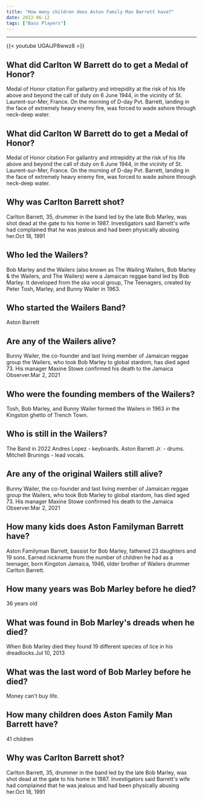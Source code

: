 ```yaml
---
title: "How many children does Aston Family Man Barrett have?"
date: 2022-06-12
tags: ["Bass Players"]
---
```


---
{{< youtube UGAiJP8wwz8 >}}
## What did Carlton W Barrett do to get a Medal of Honor?
Medal of Honor citation For gallantry and intrepidity at the risk of his life above and beyond the call of duty on 6 June 1944, in the vicinity of St. Laurent-sur-Mer, France. On the morning of D-day Pvt. Barrett, landing in the face of extremely heavy enemy fire, was forced to wade ashore through neck-deep water.

## What did Carlton W Barrett do to get a Medal of Honor?
Medal of Honor citation For gallantry and intrepidity at the risk of his life above and beyond the call of duty on 6 June 1944, in the vicinity of St. Laurent-sur-Mer, France. On the morning of D-day Pvt. Barrett, landing in the face of extremely heavy enemy fire, was forced to wade ashore through neck-deep water.

## Why was Carlton Barrett shot?
Carlton Barrett, 35, drummer in the band led by the late Bob Marley, was shot dead at the gate to his home in 1987. Investigators said Barrett's wife had complained that he was jealous and had been physically abusing her.Oct 18, 1991

## Who led the Wailers?
Bob Marley and the Wailers (also known as The Wailing Wailers, Bob Marley & the Wailers, and The Wailers) were a Jamaican reggae band led by Bob Marley. It developed from the ska vocal group, The Teenagers, created by Peter Tosh, Marley, and Bunny Wailer in 1963.

## Who started the Wailers Band?
Aston Barrett

## Are any of the Wailers alive?
Bunny Wailer, the co-founder and last living member of Jamaican reggae group the Wailers, who took Bob Marley to global stardom, has died aged 73. His manager Maxine Stowe confirmed his death to the Jamaica Observer.Mar 2, 2021

## Who were the founding members of the Wailers?
Tosh, Bob Marley, and Bunny Wailer formed the Wailers in 1963 in the Kingston ghetto of Trench Town.

## Who is still in the Wailers?
The Band in 2022 Andres Lopez - keyboards. Aston Barrett Jr. - drums. Mitchell Brunings - lead vocals.

## Are any of the original Wailers still alive?
Bunny Wailer, the co-founder and last living member of Jamaican reggae group the Wailers, who took Bob Marley to global stardom, has died aged 73. His manager Maxine Stowe confirmed his death to the Jamaica Observer.Mar 2, 2021

## How many kids does Aston Familyman Barrett have?
Aston Familyman Barrett, bassist for Bob Marley, fathered 23 daughters and 19 sons. Earned nickname from the number of children he had as a teenager, born Kingston Jamaica, 1946, older brother of Wailers drummer Carlton Barrett.

## How many years was Bob Marley before he died?
36 years old

## What was found in Bob Marley's dreads when he died?
When Bob Marley died they found 19 different species of lice in his dreadlocks.Jul 10, 2013

## What was the last word of Bob Marley before he died?
Money can't buy life.

## How many children does Aston Family Man Barrett have?
41 children

## Why was Carlton Barrett shot?
Carlton Barrett, 35, drummer in the band led by the late Bob Marley, was shot dead at the gate to his home in 1987. Investigators said Barrett's wife had complained that he was jealous and had been physically abusing her.Oct 18, 1991

